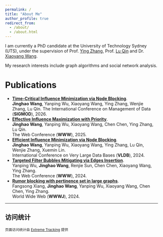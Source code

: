 ```yaml
---
permalink: /
title: "About Me"
author_profile: true
redirect_from: 
  - /about/
  - /about.html
---
```


I am currently a PhD candidate at the University of Technology Sydney (UTS), under the supervision of Prof. [Ying Zhang](https://scholar.google.com/citations?user=9LTwX4cAAAAJ&hl=zh-CN), Prof. [Lu Qin](https://scholar.google.com/citations?user=DQHL47oAAAAJ&hl=zh-CN) and Dr. [Xiaoyang Wang](https://scholar.google.com/citations?user=TwbvM1oAAAAJ&hl=zh-CN).

My research interests include graph algorithms and social network analysis.



Publications
======

- [**Time-Critical Influence Minimization via Node Blocking**]().  
**Jinghao Wang**, Yanping Wu, Xiaoyang Wang, Ying Zhang, Wenjie Zhang, Lu Qin.
The International Conference on Management of Data (**SIGMOD**), 2026.
- [**Effective Influence Maximization with Priority**](https://dl.acm.org/doi/10.1145/3696410.3714888).  
**Jinghao Wang**, Yanping Wu, Xiaoyang Wang, Chen Chen, Ying Zhang, Lu Qin.  
The Web Conference (**WWW**), 2025.
- [**Efficient Influence Minimization via Node Blocking**](https://www.vldb.org/pvldb/vol17/p2501-wu.pdf).  
**Jinghao Wang**, Yanping Wu, Xiaoyang Wang, Ying Zhang, Lu Qin, Wenjie Zhang, Xuemin Lin.  
International Conference on Very Large Data Bases (**VLDB**), 2024.  
- [**Targeted Filter Bubbles Mitigating via Edges Insertion**](https://dl.acm.org/doi/abs/10.1145/3589335.3651566).  
Yanping Wu, **Jinghao Wang**, Renjie Sun, Chen Chen, Xiaoyang Wang, Ying Zhang.  
The Web Conference (**WWW**), 2024.
- [**Rumor blocking with pertinence set in large graphs**](https://link.springer.com/article/10.1007/s11280-024-01235-w).  
Fangsong Xiang, **Jinghao Wang**, Yanping Wu, Xiaoyang Wang, Chen Chen, Ying Zhang.  
World Wide Web (**WWWJ**), 2024.

---

## 访问统计

<small>页面访问统计由 [Extreme Tracking](https://extremetracking.com/free?login=jinghaow) 提供</small>